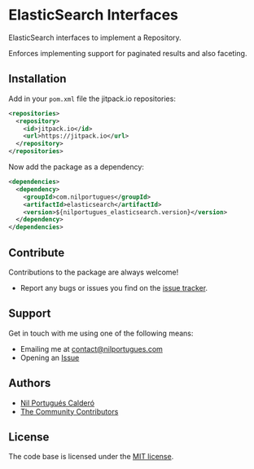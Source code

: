 # ElasticSearch Interfaces

ElasticSearch interfaces to implement a Repository. 

Enforces implementing support for paginated results and also faceting.


## Installation

Add in your `pom.xml` file the jitpack.io repositories:

```xml
<repositories>
  <repository>
    <id>jitpack.io</id>
    <url>https://jitpack.io</url>
  </repository>
</repositories>
```
  
Now add the package as a dependency: 

```xml
<dependencies>		
  <dependency>
    <groupId>com.nilportugues</groupId>
    <artifactId>elasticsearch</artifactId>
    <version>${nilportugues_elasticsearch.version}</version>
  </dependency>
</dependencies>  
```

## Contribute

Contributions to the package are always welcome!

* Report any bugs or issues you find on the [issue tracker](/../../issues/new).

## Support

Get in touch with me using one of the following means:

 - Emailing me at <contact@nilportugues.com>
 - Opening an [Issue](/../../issues/new)

## Authors

* [Nil Portugués Calderó](https://nilportugues.com)
* [The Community Contributors](/../../graphs/contributors)


## License
The code base is licensed under the [MIT license](LICENSE).
